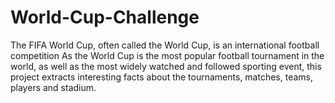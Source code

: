 # World-Cup-Challenge
The FIFA World Cup, often called the World Cup, is an international football competition As the World Cup is the most popular football tournament in the world, as well as the most widely watched and followed sporting event, this project extracts interesting facts about the tournaments, matches, teams, players and stadium.
